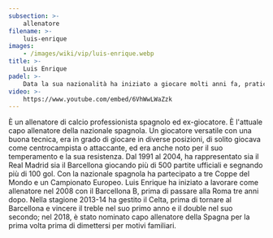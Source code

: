```yaml
---
subsection: >-
    allenatore
filename: >-
    luis-enrique
images:
    - /images/wiki/vip/luis-enrique.webp
title: >-
    Luis Enrique
padel: >-
    Data la sua nazionalità ha iniziato a giocare molti anni fa, pratica infatti questo sport con lo stesso carattere sportivo di quando giocava a calcio, ed è un ottimo giocatore.
video: >-
    https://www.youtube.com/embed/6VhWwLWaZzk
---
```

È un allenatore di calcio professionista spagnolo ed ex-giocatore. È l'attuale capo allenatore della nazionale spagnola. Un giocatore versatile con una buona tecnica, era in grado di giocare in diverse posizioni, di solito giocava come centrocampista o attaccante, ed era anche noto per il suo temperamento e la sua resistenza. Dal 1991 al 2004, ha rappresentato sia il Real Madrid sia il Barcellona giocando più di 500 partite ufficiali e segnando più di 100 gol. Con la nazionale spagnola ha partecipato a tre Coppe del Mondo e un Campionato Europeo. Luis Enrique ha iniziato a lavorare come allenatore nel 2008 con il Barcellona B, prima di passare alla Roma tre anni dopo. Nella stagione 2013-14 ha gestito il Celta, prima di tornare al Barcellona e vincere il treble nel suo primo anno e il double nel suo secondo; nel 2018, è stato nominato capo allenatore della Spagna per la prima volta prima di dimettersi per motivi familiari.